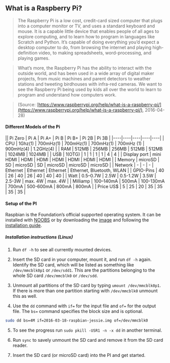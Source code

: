 ## What is a Raspberry Pi?

>The Raspberry Pi is a low cost, credit-card sized computer that plugs into a computer monitor or TV, and uses a standard keyboard and mouse. It is a capable little device that enables people of all ages to explore computing, and to learn how to program in languages like Scratch and Python. It’s capable of doing everything you’d expect a desktop computer to do, from browsing the internet and playing high-definition video, to making spreadsheets, word-processing, and playing games.

>What’s more, the Raspberry Pi  has the ability to interact with the outside world, and has been used in a wide array of digital maker projects, from music machines and parent detectors to weather stations and tweeting birdhouses with infra-red cameras. We want to see the Raspberry Pi being used by kids all over the world to learn to program and understand how computers work.

>(Source: [https://www.raspberrypi.org/help/what-is-a-raspberry-pi/](https://www.raspberrypi.org/help/what-is-a-raspberry-pi/), 2016-04-28)

#### Different Models of the Pi

||   Pi Zero  |   Pi A  | Pi A+   |  Pi B  |   Pi B+ | Pi 2B   | Pi 3B |
|----|----|----|----|----|
| CPU | 1Ghz(1) | 700mHz(1) | 700mHz(1) | 700mHz(1) | 700mHz (1)  | 900mHz(4) | 1.2GHz(4) |
| RAM | 512MB | 256MB | 256MB | 512MB | 512MB | 1024MB | 1024MB |
| USB | 1(OTG) | 1 | 1 | 1 | 1 | 4 | 4 |
| Display port | mini HDMI | HDMI | HDMI | HDMI | HDMI | HDMI | HDMI |
| Memory | microSD | SD | microSD | SD | microSD | microSD | microSD |
| Network | - | - | - | Ethernet | Ethernet | Ethernet | Ethernet, Bluetooth, WLAN |
| GPIO-Pins | 40 | 26 | 40 | 26 | 40 | 40 | 40 |
| Watt | 0.5–0.7W | 2.5W | 0.5-1.2W | 3.5W | 2.5-3W | max. 4W | max. 4W |
| Milliamp | 100–140mA | 500mA | 100-130mA | 700mA | 500-600mA | 800mA | 800mA |
| Price US$ | 5 | 25 | 20 | 35 | 35 | 35 | 35 |

#### Setup of the PI

Raspbian is the Foundation’s official supported operating system. It can be installed with [NOOBS](https://www.raspberrypi.org/downloads/noobs/) or by downloading the [image](https://www.raspberrypi.org/downloads/raspbian/) and following the [installation guide](https://www.raspberrypi.org/documentation/installation/installing-images/README.md).

##### Installation instructions (Linux)

1) Run `df -h` to see all currently mounted devices.

2) Insert the SD card in your computer, mount it, and run `df -h` again. Identify the SD card, which will be listed as something like `/dev/mmcblk0p1` or `/dev/sdd1`. This are the partitions belonging to the whole SD card `/dev/mmcblk0` or `/dev/sdd`.

3) Unmount all partitions of the SD card by typing `umount /dev/mmcblk0p1`. If there is more than one partition starting with `/dev/mmcblk0` unmount this as well.

4) Use the `dd` command with `if=` for the input file and `of=` for the output file. The `bs=` command specifies the block size and is optional.

```bash
sudo dd bs=4M if=2016-03-18-raspbian-jessie.img of=/dev/mmcblk0
```
5) To see the progress run `sudo pkill -USR1 -n -x dd` in another terminal.

6) Run `sync` to savely unmount the SD card and remove it from the SD card reader.

7) Insert the SD card (or microSD card) into the PI and get started.
